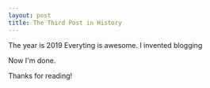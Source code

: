 ```yaml
---
layout: post
title: The Third Post in History
---
```



The year is 2019
Everyting is awesome.
I invented blogging

Now I'm done.

Thanks for reading!

